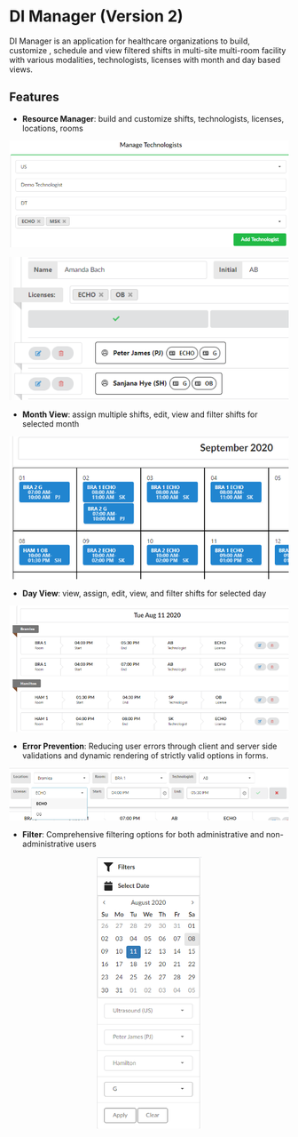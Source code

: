 # DI Manager (Version 2)

DI Manager is an application for healthcare organizations to build, customize , schedule and view filtered shifts in multi-site multi-room facility with various modalities, technologists, licenses with month and day based views.

## Features

- **Resource Manager**: build and customize shifts, technologists, licenses, locations, rooms

<p align="center">
  <img src="./img/resourceManager11.png" alt="Resource Builder image 1" >
</p>
<p align="center">
  <img src="./img/resourceManager2.png" alt="Resource Builder image 2" >
</p>

- **Month View**: assign multiple shifts, edit, view and filter shifts for selected month

<p align="center">
  <img src="./img/monthView.png" alt="Monthview image" >
</p>

- **Day View**: view, assign, edit, view, and filter shifts for selected day

<p align="center">
  <img src="./img/dayview1.png" alt="Dayview image" >
</p>

- **Error Prevention**: Reducing user errors through client and server side validations and dynamic rendering of strictly valid options in forms.

<p align="center">
  <img src="./img/validation1.png" alt="validation snippett">
</p>

- **Filter**: Comprehensive filtering options for both administrative and non-administrative users

<p align="center">
  <img src="./img/filter1.PNG" alt="validation snippett">
</p>
